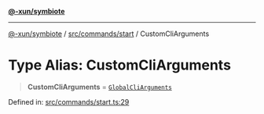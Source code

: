 [**@-xun/symbiote**](../../../../README.md)

***

[@-xun/symbiote](../../../../README.md) / [src/commands/start](../README.md) / CustomCliArguments

# Type Alias: CustomCliArguments

> **CustomCliArguments** = [`GlobalCliArguments`](../../../configure/type-aliases/GlobalCliArguments.md)

Defined in: [src/commands/start.ts:29](https://github.com/Xunnamius/symbiote/blob/090a7857a95973f8ad6febe2e79edda5e1f32856/src/commands/start.ts#L29)
